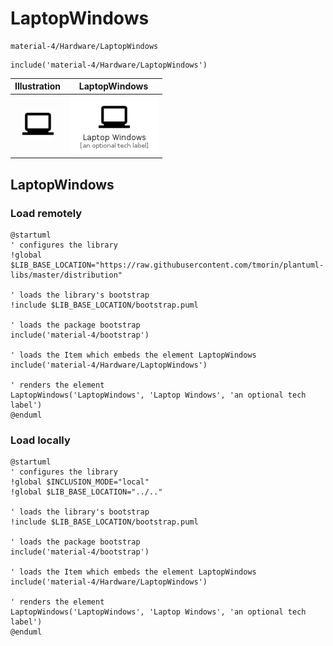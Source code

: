 # LaptopWindows


```text
material-4/Hardware/LaptopWindows
```

```text
include('material-4/Hardware/LaptopWindows')
```



| Illustration | LaptopWindows |
| :---: | :---: |
| ![illustration for Illustration](../../material-4/Hardware/LaptopWindows.png) | ![illustration for LaptopWindows](../../material-4/Hardware/LaptopWindows.Local.png) |




## LaptopWindows

### Load remotely
```plantuml
@startuml
' configures the library
!global $LIB_BASE_LOCATION="https://raw.githubusercontent.com/tmorin/plantuml-libs/master/distribution"

' loads the library's bootstrap
!include $LIB_BASE_LOCATION/bootstrap.puml

' loads the package bootstrap
include('material-4/bootstrap')

' loads the Item which embeds the element LaptopWindows
include('material-4/Hardware/LaptopWindows')

' renders the element
LaptopWindows('LaptopWindows', 'Laptop Windows', 'an optional tech label')
@enduml
```

### Load locally
```plantuml
@startuml
' configures the library
!global $INCLUSION_MODE="local"
!global $LIB_BASE_LOCATION="../.."

' loads the library's bootstrap
!include $LIB_BASE_LOCATION/bootstrap.puml

' loads the package bootstrap
include('material-4/bootstrap')

' loads the Item which embeds the element LaptopWindows
include('material-4/Hardware/LaptopWindows')

' renders the element
LaptopWindows('LaptopWindows', 'Laptop Windows', 'an optional tech label')
@enduml
```

